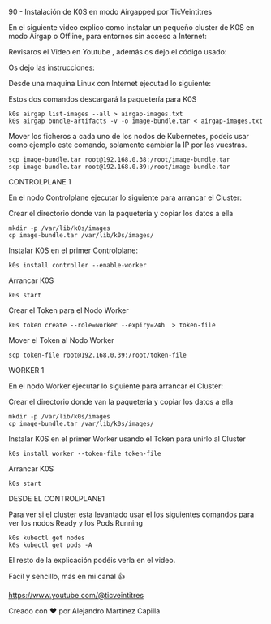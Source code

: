 90 - Instalación de K0S en modo Airgapped por TicVeintitres

En el siguiente video explico como instalar un pequeño cluster de K0S en modo Airgap o Offline, para entornos sin acceso a Internet: 

Revisaros el Video en Youtube , además os dejo el código usado: 

Os dejo las instrucciones:

Desde una maquina Linux con Internet ejecutad lo siguiente:

Estos dos comandos descargará la paquetería para K0S

```
k0s airgap list-images --all > airgap-images.txt
k0s airgap bundle-artifacts -v -o image-bundle.tar < airgap-images.txt
```

Mover los ficheros a cada uno de los nodos de Kubernetes, podeis usar como ejemplo este comando, solamente cambiar la IP por las vuestras.

```
scp image-bundle.tar root@192.168.0.38:/root/image-bundle.tar
scp image-bundle.tar root@192.168.0.39:/root/image-bundle.tar
```

CONTROLPLANE 1

En el nodo Controlplane ejecutar lo siguiente para arrancar el Cluster:

Crear el directorio donde van la paquetería y copiar los datos a ella

```
mkdir -p /var/lib/k0s/images
cp image-bundle.tar /var/lib/k0s/images/
```

Instalar K0S en el primer Controlplane:

```
k0s install controller --enable-worker
```

Arrancar K0S

```
k0s start
```

Crear el Token para el Nodo Worker
```
k0s token create --role=worker --expiry=24h  > token-file
```

Mover el Token al Nodo Worker

```
scp token-file root@192.168.0.39:/root/token-file
```


WORKER 1

En el nodo Worker ejecutar lo siguiente para arrancar el Cluster:

Crear el directorio donde van la paquetería y copiar los datos a ella

```
mkdir -p /var/lib/k0s/images
cp image-bundle.tar /var/lib/k0s/images/
```

Instalar K0S en el primer Worker usando el Token para unirlo al Cluster

```
k0s install worker --token-file token-file
```

Arrancar K0S

```
k0s start
```

DESDE EL CONTROLPLANE1

Para ver si el cluster esta levantado usar el los siguientes comandos para ver los nodos Ready y los Pods Running

```
k0s kubectl get nodes
k0s kubectl get pods -A
```

El resto de la explicación podéis verla en el video.

Fácil y sencillo, más en mi canal 👍

https://www.youtube.com/@ticveintitres

Creado con ❤️ por Alejandro Martínez Capilla